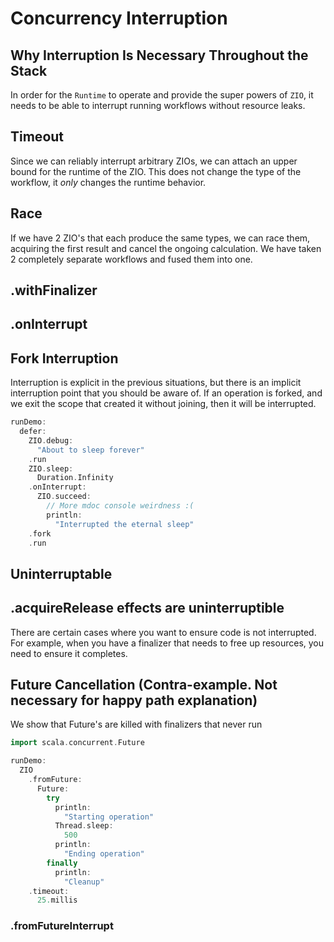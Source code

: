 # Concurrency Interruption

## Why Interruption Is Necessary Throughout the Stack
In order for the `Runtime`  to operate and provide the super powers of `ZIO`, it needs to be able to interrupt running workflows without resource leaks.

## Timeout
Since we can reliably interrupt arbitrary ZIOs, we can attach an upper bound for the runtime of the ZIO.
This does not change the type of the workflow, it _only_ changes the runtime behavior.

## Race
If we have 2 ZIO's that each produce the same types, we can race them, acquiring the first result and cancel the ongoing calculation.
We have taken 2 completely separate workflows and fused them into one.

## .withFinalizer
## .onInterrupt

## Fork Interruption
Interruption is explicit in the previous situations, but there is an implicit interruption point that you should be aware of.
If an operation is forked, and we exit the scope that created it without joining, then it will be interrupted.

```scala mdoc
runDemo:
  defer:
    ZIO.debug:
      "About to sleep forever"
    .run
    ZIO.sleep:
      Duration.Infinity
    .onInterrupt:
      ZIO.succeed:
        // More mdoc console weirdness :(
        println: 
          "Interrupted the eternal sleep"
    .fork
    .run
```

## Uninterruptable
## .acquireRelease effects are uninterruptible
There are certain cases where you want to ensure code is not interrupted.
For example, when you have a finalizer that needs to free up resources, you need to ensure it completes.



## Future Cancellation (Contra-example. Not necessary for happy path explanation)

We show that Future's are killed with finalizers that never run

```scala mdoc
import scala.concurrent.Future

runDemo:
  ZIO
    .fromFuture:
      Future:
        try
          println:
            "Starting operation"
          Thread.sleep:
            500
          println:
            "Ending operation"
        finally
          println:
            "Cleanup"
    .timeout:
      25.millis
```

### .fromFutureInterrupt
